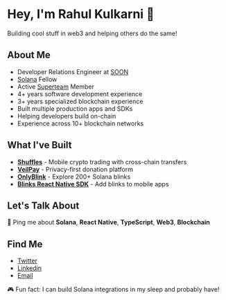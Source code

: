 # Hey, I'm Rahul Kulkarni 👋
Building cool stuff in web3 and helping others do the same!

## About Me
- Developer Relations Engineer at [SOON](https://soo.network)
- [Solana](https://solana.com/) Fellow
- Active [Superteam](https://superteam.fun/) Member
- 4+ years software development experience
- 3+ years specialized blockchain experience
- Built multiple production apps and SDKs
- Helping developers build on-chain
- Experience across 10+ blockchain networks

## What I've Built
- **[Shuffles](https://shuffles.fun/)** - Mobile crypto trading with cross-chain transfers
- **[VeilPay](https://www.veilpay.xyz)** - Privacy-first donation platform
- **[OnlyBlink](https://onlyblinks.com/)** - Explore 200+ Solana blinks
- **[Blinks React Native SDK](https://www.npmjs.com/package/blinks-mobile-sdk)** - Add blinks to mobile apps

## Let's Talk About
💬 Ping me about **Solana**, **React Native**, **TypeScript**, **Web3**, **Blockchain**

## Find Me
- [Twitter](https://twitter.com/0xrahulk)
- [Linkedin](https://www.linkedin.com/in/0xrahul)
- [Email](mailto:rkweb3.00@gmail.com)

🎮 Fun fact: I can build Solana integrations in my sleep and probably have!
